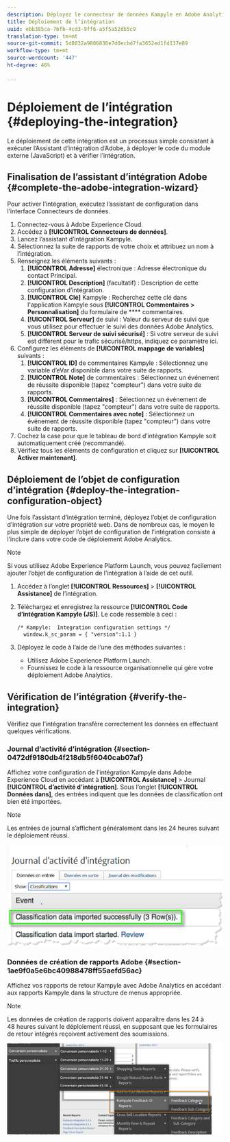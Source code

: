 ```yaml
---
description: Déployez le connecteur de données Kampyle en Adobe Analytics.
title: Déploiement de l’intégration
uuid: ebb385ca-7bfb-4cd3-9ff6-a5f5a52db5c9
translation-type: tm+mt
source-git-commit: 5d8032a9806836e7d0ecbd7fa3652ed1fd137e89
workflow-type: tm+mt
source-wordcount: '447'
ht-degree: 46%

---
```



# Déploiement de l’intégration {#deploying-the-integration}

Le déploiement de cette intégration est un processus simple consistant à exécuter l’Assistant d’intégration d’Adobe, à déployer le code du module externe (JavaScript) et à vérifier l’intégration.

## Finalisation de l’assistant d’intégration Adobe {#complete-the-adobe-integration-wizard}

Pour activer l’intégration, exécutez l’assistant de configuration dans l’interface Connecteurs de données.

1. Connectez-vous à Adobe Experience Cloud.
1. Accédez à **[!UICONTROL Connecteurs de données]**.
1. Lancez l’assistant d’intégration Kampyle.
1. Sélectionnez la suite de rapports de votre choix et attribuez un nom à l’intégration.
1. Renseignez les éléments suivants :
   1. **[!UICONTROL Adresse]** électronique : Adresse électronique du contact Principal.
   1. **[!UICONTROL Description]**  (facultatif) : Description de cette configuration d’intégration.
   1. **[!UICONTROL Clé]** Kampyle : Recherchez cette clé dans l&#39;application Kampyle sous  **[!UICONTROL Commentaires > Personnalisation]**  du formulaire de  **** commentaires.
   1. **[!UICONTROL Serveur]** de suivi : Valeur du serveur de suivi que vous utilisez pour effectuer le suivi des données Adobe Analytics.
   1. **[!UICONTROL Serveur de suivi sécurisé]** : Si votre serveur de suivi est différent pour le trafic sécurisé/https, indiquez ce paramètre ici.
1. Configurez les éléments de **[!UICONTROL mappage de variables]** suivants :
   1. **[!UICONTROL ID]** de commentaires Kampyle : Sélectionnez une variable d’eVar disponible dans votre suite de rapports.
   1. **[!UICONTROL Note]** de commentaires : Sélectionnez un événement de réussite disponible (tapez &quot;compteur&quot;) dans votre suite de rapports.
   1. **[!UICONTROL Commentaires]** : Sélectionnez un événement de réussite disponible (tapez &quot;compteur&quot;) dans votre suite de rapports.
   1. **[!UICONTROL Commentaires avec note]** : Sélectionnez un événement de réussite disponible (tapez &quot;compteur&quot;) dans votre suite de rapports.
1. Cochez la case pour que le tableau de bord d’intégration Kampyle soit automatiquement créé (recommandé).
1. Vérifiez tous les éléments de configuration et cliquez sur **[!UICONTROL Activer maintenant]**.

## Déploiement de l’objet de configuration d’intégration {#deploy-the-integration-configuration-object}

Une fois l’assistant d’intégration terminé, déployez l’objet de configuration d’intégration sur votre propriété web. Dans de nombreux cas, le moyen le plus simple de déployer l’objet de configuration de l’intégration consiste à l’inclure dans votre code de déploiement Adobe Analytics.

>[!NOTE]
>
>Si vous utilisez Adobe Experience Platform Launch, vous pouvez facilement ajouter l’objet de configuration de l’intégration à l’aide de cet outil.

1. Accédez à l’onglet **[!UICONTROL Ressources]** > **[!UICONTROL Assistance]** de l’intégration.
1. Téléchargez et enregistrez la ressource **[!UICONTROL Code d’intégration Kampyle (JS)]**. Le code ressemble à ceci :

   ```
   /* Kampyle:  Integration configuration settings */
     window.k_sc_param = { "version":1.1 }
   ```

1. Déployez le code à l’aide de l’une des méthodes suivantes :

   * Utilisez Adobe Experience Platform Launch.
   * Fournissez le code à la ressource organisationnelle qui gère votre déploiement Adobe Analytics.

## Vérification de l’intégration {#verify-the-integration}

Vérifiez que l’intégration transfère correctement les données en effectuant quelques vérifications.

### Journal d’activité d’intégration {#section-0472df9180db4f218db5f6040cab07af}

Affichez votre configuration de l’intégration Kampyle dans Adobe Experience Cloud en accédant à **[!UICONTROL Assistance]** > Journal **[!UICONTROL d’activité d’intégration]**. Sous l’onglet **[!UICONTROL Données dans]**, des entrées indiquent que les données de classification ont bien été importées.

>[!NOTE]
>
>Les entrées de journal s’affichent généralement dans les 24 heures suivant le déploiement réussi.

![Journal des activités d’intégration](assets/integration_activity_log.png)

### Données de création de rapports Adobe {#section-1ae9f0a5e6bc40988478ff55aefd56ac}

Affichez vos rapports de retour Kampyle avec Adobe Analytics en accédant aux rapports Kampyle dans la structure de menus appropriée.

>[!NOTE]
>
>Les données de création de rapports doivent apparaître dans les 24 à 48 heures suivant le déploiement réussi, en supposant que les formulaires de retour intégrés reçoivent activement des soumissions.

![Données rapports Adobe](assets/adobe_reporting_data.png)
